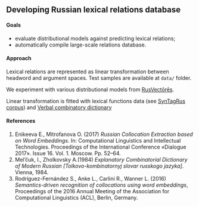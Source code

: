 ## Developing Russian lexical relations database

#### Goals
* evaluate distributional models against predicting lexical relations;
* automatically compile large-scale relations database.
 
#### Approach
Lexical relations are represented as linear transformation between headword and argument spaces.
Test samples are available at ``data/`` folder.

We experiment with various distributional models from [RusVectōrēs](http://rusvectores.org/en/models/).

Linear transformation is fitted with lexical functions data (see [SynTagRus corpus](http://universaldependencies.org/treebanks/ru_syntagrus/index.html))
and [Verbal combinatory dictionary](http://dict.ruslang.ru/abstr_noun.php)

#### References
 1. Enikeeva E., Mitrofanova O. (2017) *Russian Collocation Extraction based on Word Embeddings*. In: Computational Linguistics and Intellectual Technologies. Proceedings of the International Conference «Dialogue 2017». Issue 16. Vol. 1. Moscow. Pp. 52–64.
 2. Mel’čuk, I., Zholkovsky A.(1984) *Explanatory Combinatorial Dictionary of Modern Russian \[Tolkovo-kombinatornyj slovar russkogo jazyka\]*. Vienna, 1984.
 3. Rodríguez-Fernández S., Anke L., Carlini R., Wanner L. (2016) *Semantics-driven recognition of collocations using word embeddings*, Proceedings of the 2016 Annual Meeting of the Association for Computational Linguistics (ACL), Berlin, Germany.
 
